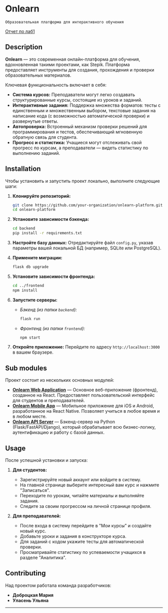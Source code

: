 # Onlearn

`Образовательная платформа для интерактивного обучения`

[Отчет по лаб1](https://docs.google.com/document/d/1F_dWsCeyjkiAbnYAjwGkRfD4Q5apk6sA9-YvlFb-b18/edit?tab=t.0#heading=h.7859p5h5d2up)

## Description

**Onlearn** — это современная онлайн-платформа для обучения, вдохновленная такими проектами, как Stepik. Платформа предоставляет инструменты для создания, прохождения и проверки образовательных материалов.

Ключевая функциональность включает в себя:
*   **Система курсов:** Преподаватели могут легко создавать структурированные курсы, состоящие из уроков и заданий.
*   **Интерактивные задания:** Поддержка множества форматов: тесты с единственным и множественным выбором, текстовые задания на написание кода (с возможностью автоматической проверки) и развернутые ответы.
*   **Автопроверка:** Встроенный механизм проверки решений для программирования и тестов, обеспечивающий мгновенную обратную связь для студента.
*   **Прогресс и статистика:** Учащиеся могут отслеживать свой прогресс по курсам, а преподаватели — видеть статистику по выполнению заданий.

## Installation

Чтобы установить и запустить проект локально, выполните следующие шаги:

1.  **Клонируйте репозиторий:**
    ```bash
    git clone https://github.com/your-organization/onlearn-platform.git
    cd onlearn-platform
    ```

2.  **Установите зависимости бэкенда:**
    ```bash
    cd backend
    pip install -r requirements.txt
    ```

3.  **Настройте базу данных:** Отредактируйте файл `config.py`, указав параметры вашей локальной БД (например, SQLite или PostgreSQL).

4.  **Примените миграции:**
    ```bash
    flask db upgrade
    ```

5.  **Установите зависимости фронтенда:**
    ```bash
    cd ../frontend
    npm install
    ```

6.  **Запустите серверы:**
    *   *Бэкенд (из папки `backend`):*
        ```bash
        flask run
        ```
    *   *Фронтенд (из папки `frontend`):*
        ```bash
        npm start
        ```

7.  **Откройте приложение:** Перейдите по адресу `http://localhost:3000` в вашем браузере.

## Sub modules

Проект состоит из нескольких основных модулей:

*   **[Onlearn Web Application](https://classroom.github.com/a/fKGvSptz)** — Основное веб-приложение (фронтенд), созданное на React. Предоставляет пользовательский интерфейс для студентов и преподавателей.
*   **[Onlearn Mobile App](https://classroom.github.com/a/o2soek08)** — Мобильное приложение для iOS и Android, разработанное на React Native. Позволяет учиться в любое время и в любом месте.
*   **[Onlearn API Server](https://classroom.github.com/a/JFXj2Msv)** — Бэкенд-сервер на Python (Flask/FastAPI/Django), который обрабатывает всю бизнес-логику, аутентификацию и работу с базой данных.

## Usage

После успешной установки и запуска:

1.  **Для студентов:**
    *   Зарегистрируйте новый аккаунт или войдите в систему.
    *   На главной странице выберите интересный вам курс и нажмите "Записаться".
    *   Переходите по урокам, читайте материалы и выполняйте задания.
    *   Следите за своим прогрессом на личной странице профиля.

2.  **Для преподавателей:**
    *   После входа в систему перейдите в "Мои курсы" и создайте новый курс.
    *   Добавьте уроки и задания в конструкторе курса.
    *   Для заданий с кодом укажите тесты для автоматической проверки.
    *   Просматривайте статистику по успеваемости учащихся в разделе "Аналитика".

## Contributing

Над проектом работала команда разработчиков:

*   **Доброцкая Мария**
*   **Уласень Ульяна**

---
